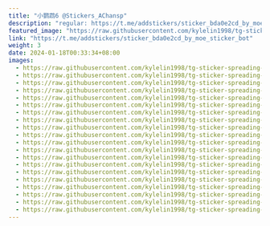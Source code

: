 ```yaml
---
title: "小鹦鹉6 @Stickers_AChansp"
description: "regular: https://t.me/addstickers/sticker_bda0e2cd_by_moe_sticker_bot"
featured_image: "https://raw.githubusercontent.com/kylelin1998/tg-sticker-spreading-worldwide-images/main/img/9a208619-6fd5-4284-855a-5349ee133e6e.jpg"
link: "https://t.me/addstickers/sticker_bda0e2cd_by_moe_sticker_bot"
weight: 3
date: 2024-01-18T00:33:34+08:00
images:
  - https://raw.githubusercontent.com/kylelin1998/tg-sticker-spreading-worldwide-images/main/img/9a208619-6fd5-4284-855a-5349ee133e6e.jpg
  - https://raw.githubusercontent.com/kylelin1998/tg-sticker-spreading-worldwide-images/main/img/c7ee9bcc-6320-44bc-a031-e012ba3e179b.jpg
  - https://raw.githubusercontent.com/kylelin1998/tg-sticker-spreading-worldwide-images/main/img/ca180a8a-c463-4cbb-8501-01b5d79a1114.jpg
  - https://raw.githubusercontent.com/kylelin1998/tg-sticker-spreading-worldwide-images/main/img/27017a36-ce64-42c2-bfd4-d908684e4825.jpg
  - https://raw.githubusercontent.com/kylelin1998/tg-sticker-spreading-worldwide-images/main/img/9a10d0e0-c13c-4b70-9c11-64cb0ca042f6.jpg
  - https://raw.githubusercontent.com/kylelin1998/tg-sticker-spreading-worldwide-images/main/img/c0f3d776-b625-44f5-b92f-30768b3a8ce7.jpg
  - https://raw.githubusercontent.com/kylelin1998/tg-sticker-spreading-worldwide-images/main/img/7a21343e-41c4-4dad-b6a2-8865c326782e.jpg
  - https://raw.githubusercontent.com/kylelin1998/tg-sticker-spreading-worldwide-images/main/img/415c8809-47fb-4f9f-808b-59ddaad52cbb.jpg
  - https://raw.githubusercontent.com/kylelin1998/tg-sticker-spreading-worldwide-images/main/img/6b655f89-b380-4194-a993-a5191d771eda.jpg
  - https://raw.githubusercontent.com/kylelin1998/tg-sticker-spreading-worldwide-images/main/img/c055a5b4-6b01-46ba-93e9-fd4b170aa8f3.jpg
  - https://raw.githubusercontent.com/kylelin1998/tg-sticker-spreading-worldwide-images/main/img/25c8c5f3-0784-4ed2-a5ff-16f15b7c0db7.jpg
  - https://raw.githubusercontent.com/kylelin1998/tg-sticker-spreading-worldwide-images/main/img/11890571-ed8e-4625-912d-4474dfb5badf.jpg
  - https://raw.githubusercontent.com/kylelin1998/tg-sticker-spreading-worldwide-images/main/img/fb87fb63-b416-4a21-9024-37afe40ed1f7.jpg
  - https://raw.githubusercontent.com/kylelin1998/tg-sticker-spreading-worldwide-images/main/img/b20c1beb-27a1-4800-8f7f-16efa41e9a05.jpg
  - https://raw.githubusercontent.com/kylelin1998/tg-sticker-spreading-worldwide-images/main/img/0a4609d2-9c98-4492-9ec7-51c3c0bd60b8.jpg
  - https://raw.githubusercontent.com/kylelin1998/tg-sticker-spreading-worldwide-images/main/img/ec680d6a-ba91-49e1-8079-e4f573826512.jpg
  - https://raw.githubusercontent.com/kylelin1998/tg-sticker-spreading-worldwide-images/main/img/598b7fdd-d7fa-4112-9e10-28c0a72386b2.jpg
  - https://raw.githubusercontent.com/kylelin1998/tg-sticker-spreading-worldwide-images/main/img/08841c47-320a-4391-a2a6-7f3ba77043fc.jpg
  - https://raw.githubusercontent.com/kylelin1998/tg-sticker-spreading-worldwide-images/main/img/ab3d0c12-62ca-471b-a3b6-da05797b7613.jpg
  - https://raw.githubusercontent.com/kylelin1998/tg-sticker-spreading-worldwide-images/main/img/8a66c097-4c2c-4f9f-ac48-b4d683ec8f98.jpg
---
```

